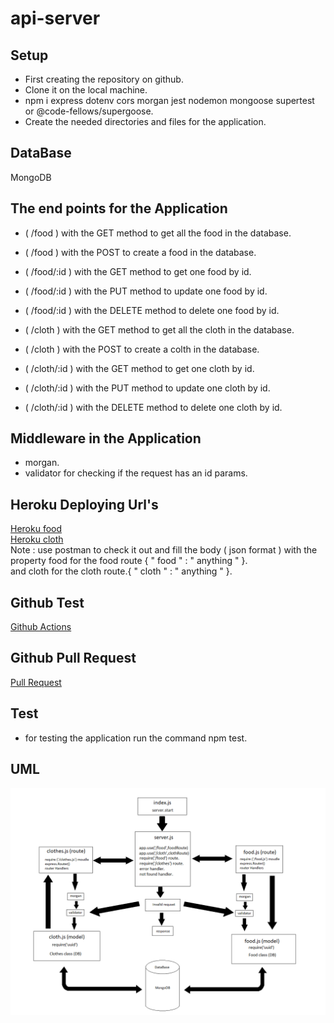 # api-server
## Setup
* First creating the repository on github.
* Clone it on the local machine.
* npm i express dotenv cors morgan jest nodemon mongoose supertest or @code-fellows/supergoose.
* Create the needed directories and files for the application.
## DataBase 
MongoDB
## The end points for the Application
* ( /food ) with the GET method to get all the food in the database.
* ( /food ) with the POST to create a food in the database.
* ( /food/:id ) with the GET method to get one food by id.
* ( /food/:id ) with the PUT method to update one food by id.
* ( /food/:id ) with the DELETE method to delete one food by id.

* ( /cloth ) with the GET method to get all the cloth in the database.
* ( /cloth ) with the POST to create a colth in the database.
* ( /cloth/:id ) with the GET method to get one cloth by id.
* ( /cloth/:id ) with the PUT method to update one cloth by id.
* ( /cloth/:id ) with the DELETE method to delete one cloth by id.

## Middleware in the Application 
* morgan.
* validator for checking if the request has an id params.

## Heroku Deploying Url's

[Heroku food](https://hamza-api-server.herokuapp.com/food)<br>
[Heroku cloth](https://hamza-api-server.herokuapp.com/cloth)<br>
Note : use postman to check it out and fill the body ( json format ) with the property food for the food route  { " food " : " anything " }. <br> and cloth for the cloth route.{ " cloth " : " anything " }.

## Github Test
[Github Actions](https://github.com/hamzashamoun96/api-server/actions)

## Github Pull Request
[Pull Request](https://github.com/hamzashamoun96/api-server/pull/2)

## Test
* for testing the application run the command npm test.

## UML 
![uml](/uml.png)
